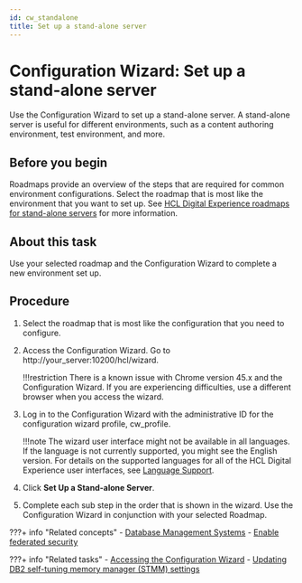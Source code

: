 ```yaml
---
id: cw_standalone
title: Set up a stand-alone server
---
```


# Configuration Wizard: Set up a stand-alone server

Use the Configuration Wizard to set up a stand-alone server. A stand-alone server is useful for different environments, such as a content authoring environment, test environment, and more.

## Before you begin
Roadmaps provide an overview of the steps that are required for common environment configurations. Select the roadmap that is most like the environment that you want to set up. See [HCL Digital Experience roadmaps for stand-alone servers](../../../../../get_started/plan_deployment/traditional_deployment/roadmaps/rm_install_deployment/rm_standalone_servers/rm_standalone_parent.md) for more information.

## About this task
Use your selected roadmap and the Configuration Wizard to complete a new environment set up.

## Procedure
1. Select the roadmap that is most like the configuration that you need to configure.

2. Access the Configuration Wizard. Go to http://your_server:10200/hcl/wizard.

    !!!restriction
        There is a known issue with Chrome version 45.x and the Configuration Wizard. If you are experiencing difficulties, use a different browser when you access the wizard.

3. Log in to the Configuration Wizard with the administrative ID for the configuration wizard profile, cw_profile.

    !!!note
        The wizard user interface might not be available in all languages. If the language is not currently supported, you might see the English version. For details on the supported languages for all of the HCL Digital Experience user interfaces, see [Language Support](../../../portal_admin_tools/language_support/index.md).

4. Click **Set Up a Stand-alone Server**.

5. Complete each sub step in the order that is shown in the wizard. Use the Configuration Wizard in conjunction with your selected Roadmap.

???+ info "Related concepts"
    -   [Database Management Systems](../../../../../deploy_dx/manage/db_mgmt_sys/index.md)
    -   [Enable federated security](../../../../../deploy_dx/manage/security/people/authentication/user_registry/cw_ldap.md)

???+ info "Related tasks" 
    -   [Accessing the Configuration Wizard](../../../portal_admin_tools/cfg_wizard/configuration/cw_run.md)
    -   [Updating DB2 self-tuning memory manager (STMM) settings](../../../../../deploy_dx/manage/migrate/next_steps/post_mig_activities/db_task/mig_t_post_db2_stmm.md)

